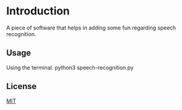 # Introduction
A piece of software that helps in adding some fun regarding speech recognition.

## Usage
Using the terminal: python3 speech-recognition.py

## License
[MIT](https://choosealicense.com/licenses/mit/)